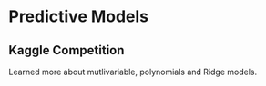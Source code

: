 # Predictive Models

 ## Kaggle Competition
 Learned more about mutlivariable, polynomials and Ridge models.

